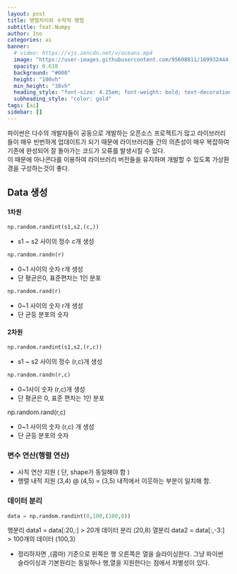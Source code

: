 ```yaml
---
layout: post
title: 병렬처리와 수학적 행렬
subtitle: feat.Numpy
author: Ino
categories: ai
banner:
  # video: https://vjs.zencdn.net/v/oceans.mp4
  image: "https://user-images.githubusercontent.com/95608811/169932444-32124c9a-4013-4864-acf7-59a3db654886.png"
  opacity: 0.618
  background: "#000"
  height: "100vh"
  min_height: "38vh"
  heading_style: "font-size: 4.25em; font-weight: bold; text-decoration: underline"
  subheading_style: "color: gold"
tags: [ai]
sidebar: []
---
```

파이썬은 다수의 개발자들이 공동으로 개발하는 오픈소스 프로젝트가 많고 라이브러리들이 매우 빈번하게 업데이트가 되기 때문에 라이브러리들 간의 의존성이 매우 복잡하여 기존에 완성되어 잘 돌아가는 코드가 오류를 발생시킬 수 있다.    
이 때문에 아나콘다를 이용하여 라이브러리 버전들을 유지하며 개발할 수 있도록 가상환경을 구성하는것이 좋다.


## Data 생성

#### 1차원   
```python
np.random.randint(s1,s2,(c,))
```
- s1 ~ s2 사이의 정수 c개 생성

```python
np.random.randn(r)
```
- 0~1 사이의 숫자 r개 생성
- 단 평균은0, 표준편차는 1인 분포

```python
np.random.rand(r)
```
- 0~1 사이의 숫자 r개 생성
- 단 균등 분포의 숫자

#### 2차원

```python
np.random.randint(s1,s2,(r,c))
```
- s1 ~ s2 사이의 정수 (r,c)개 생성

```python
np.random.randn(r,c)
```

- 0~1사이 숫자 (r,c)개 생성
- 단 평균은 0, 표준 편차는 1인 분포

np.random.rand(r,c)
- 0~1 사이의 숫자 (r,c) 개 생성
- 단 균등 분포의 숫자

### 변수 연산(행렬 연산)
- 사칙 연산 지원 ( 단, shape가 동일해야 함 )
- 행렬 내적 지원
(3,4) @ (4,5) = (3,5) 내적에서 이웃하는 부분이 일치해 함.


### 데이터 분리
```python
data = np.random.randint(0,100,(100,8))
```

행분리 data1 = data[:20,:] > 20개 데이터 분리 (20,8)
열분리 data2 = data[:,-3:] > 100개의 데이터 (100,3)

- 정리하자면 ,(콤마) 기준으로 왼쪽은 행 오른쪽은 열을 슬라이싱한다.
그냥 파이썬 슬라이싱과 기본원리는 동일하나 행,열을 지원한다는 점에서 차별성이 있다.

